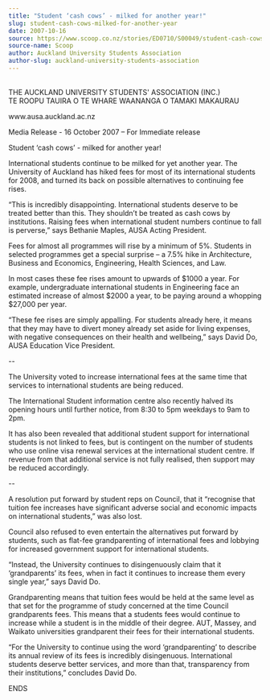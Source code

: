 ```yaml
---
title: "Student ‘cash cows’ - milked for another year!"
slug: student-cash-cows-milked-for-another-year
date: 2007-10-16
source: https://www.scoop.co.nz/stories/ED0710/S00049/student-cash-cows-milked-for-another-year.htm
source-name: Scoop
author: Auckland University Students Association
author-slug: auckland-university-students-association
---
```


<p><br>THE AUCKLAND UNIVERSITY STUDENTS' ASSOCIATION
(INC.)<br>TE ROOPU TAUIRA O TE WHARE WAANANGA O TAMAKI
MAKAURAU</p>

<p>www.ausa.auckland.ac.nz</p>

<p>Media Release - 16
October 2007 – For Immediate release</p>

<p>Student ‘cash
cows’ - milked for another year!</p>

<p>International students
continue to be milked for yet another year. The University
of Auckland has hiked fees for most of its international
students for 2008, and turned its back on possible
alternatives to continuing fee rises.</p>

<p>“This is
incredibly disappointing. International students deserve to
be treated better than this. They shouldn’t be treated as
cash cows by institutions. Raising fees when international
student numbers continue to fall is perverse,” says
Bethanie Maples, AUSA Acting President.</p>

<p>Fees for almost
all programmes will rise by a minimum of 5%. Students in
selected programmes get a special surprise – a 7.5% hike
in Architecture, Business and Economics, Engineering, Health
Sciences, and Law.<p>

<p>In most cases these fee rises amount
to upwards of $1000 a year. For example, undergraduate
international students in Engineering face an estimated
increase of almost $2000 a year, to be paying around a
whopping $27,000 per year.</p>

<p>“These fee rises are simply
appalling. For students already here, it means that they may
have to divert money already set aside for living expenses,
with negative consequences on their health and wellbeing,”
says David Do, AUSA Education Vice President.</p>

<p>--</p>

<p>The
University voted to increase international fees at the same
time that services to international students are being
reduced.<p>
<p>The International Student information centre also
recently halved its opening hours until further notice, from
8:30 to 5pm weekdays to 9am to 2pm.</p>

<p>It has also been
revealed that additional student support for international
students is not linked to fees, but is contingent on the
number of students who use online visa renewal services at
the international student centre. If revenue from that
additional service is not fully realised, then support may
be reduced accordingly.<p>

<p>--</p>

<p>A resolution put forward by
student reps on Council, that it “recognise that tuition
fee increases have significant adverse social and economic
impacts on international students,” was also
lost.</p>

<p>Council also refused to even entertain the
alternatives put forward by students, such as flat-fee
grandparenting of international fees and lobbying for
increased government support for international students.<p>

<p>“Instead, the University continues to disingenuously
claim that it ‘grandparents’ its fees, when in fact it
continues to increase them every single year,” says David
Do.</p>

<p>Grandparenting means that tuition fees would be held
at the same level as that set for the programme of study
concerned at the time Council grandparents fees. This means
that a students fees would continue to increase while a
student is in the middle of their degree. AUT, Massey, and
Waikato universities grandparent their fees for their
international students.</p>

<p>“For the University to continue
using the word ‘grandparenting’ to describe its annual
review of its fees is incredibly disingenuous. International
students deserve better services, and more than that,
transparency from their institutions,” concludes David
Do.</p>

<p>ENDS</p>  